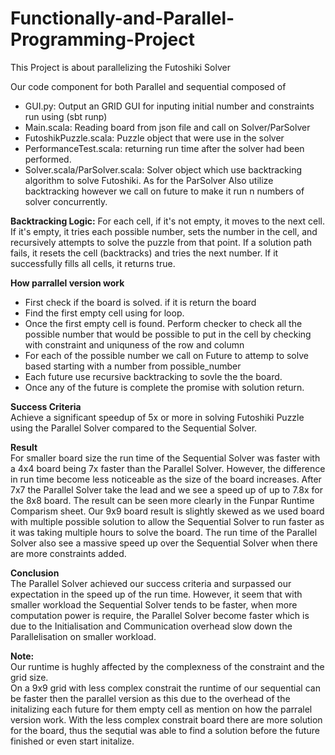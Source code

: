 # Functionally-and-Parallel-Programming-Project

This Project is about parallelizing the Futoshiki Solver


Our code component for both Parallel and sequential composed of 
- GUI.py: Output an GRID GUI for inputing initial number and constraints run using (sbt runp)
- Main.scala: Reading board from json file and call on Solver/ParSolver 
- FutoshikPuzzle.scala: Puzzle object that were use in the solver
- PerformanceTest.scala: returning run time after the solver had been performed.
- Solver.scala/ParSolver.scala: Solver object which use backtracking algorithm to solve Futoshiki. As for the ParSolver Also utilize backtracking however we call on future to make it run n numbers of solver concurrently. 


**Backtracking Logic:** For each cell, if it's not empty, it moves to the next cell. If it's empty, it tries each possible number, sets the number in the cell, and recursively attempts to solve the puzzle from that point. If a solution path fails, it resets the cell (backtracks) and tries the next number. If it successfully fills all cells, it returns true.


**How parrallel version work** 
- First check if the board is solved. if it is return the board
- Find the first empty cell using for loop.
- Once the first empty cell is found. Perform checker to check all the possible number that would be possible to put in the cell by checking with constraint and uniquness of the row and column
- For each of the possible number we call on Future to attemp to solve based starting with a number from possible_number
- Each future use recursive backtracking to sovle the the board.
- Once any of the future is complete the promise with solution return.


**Success Criteria** \
Achieve a significant
speedup of 5x or more in
solving Futoshiki Puzzle
using the Parallel Solver
compared to the
Sequential Solver.

**Result** \
For smaller board size the run
time of the Sequential Solver was
faster with a 4x4 board being 7x
faster than the Parallel Solver.
However, the difference in run
time become less noticeable as
the size of the board increases.
After 7x7 the Parallel Solver take
the lead and we see a speed up
of up to 7.8x for the 8x8 board.
The result can be seen more clearly in the Funpar Runtime Comparism sheet.
Our 9x9 board result is slightly
skewed as we used board with
multiple possible solution to
allow the Sequential Solver to run
faster as it was taking multiple
hours to solve the board.
The run time of the Parallel Solver
also see a massive speed up over
the Sequential Solver when there
are more constraints added.

**Conclusion** \
The Parallel Solver achieved our
success criteria and surpassed our
expectation in the speed up of the
run time. However, it seem that
with smaller workload the
Sequential Solver tends to be
faster, when more computation
power is require, the Parallel Solver
become faster which is due to the
Initialisation and Communication
overhead slow down the
Parallelisation on smaller workload.




**Note:** \
Our runtime is hughly affected by the complexness of the constraint and the grid size. \
On a 9x9 grid with less complex constrait the runtime of our sequential can be faster then the parallel version as this due to the overhead of the initalizing each future for them empty cell as mention on how the parralel version work. With the less complex constrait board there are more solution for the board, thus the sequtial was able to find a solution before the future finished or even start initalize.



